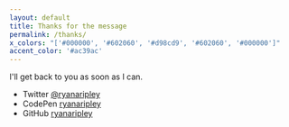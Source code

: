 ```yaml
---
layout: default
title: Thanks for the message
permalink: /thanks/
x_colors: "['#000000', '#602060', '#d98cd9', '#602060', '#000000']"
accent_color: '#ac39ac'
---
```

<p class="highlight">I'll get back to you as soon as I can.</p>

<ul>
  <li>Twitter <a href="https://twitter.com/ryanaripley">@ryanaripley</a></li>
  <li>CodePen <a href="http://codepen.io/ryanaripley/">ryanaripley</a></li>
  <li>GitHub <a href="https://github.com/ryanaripley">ryanaripley</a></li>
</ul>

